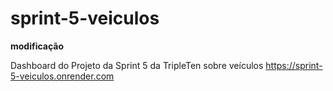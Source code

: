 # sprint-5-veiculos
**modificação**

Dashboard do Projeto da Sprint 5 da TripleTen sobre veículos
https://sprint-5-veiculos.onrender.com
